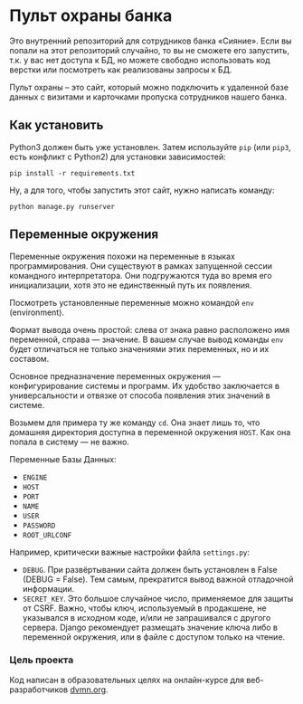 # Пульт охраны банка
Это внутренний репозиторий для сотрудников банка «Сияние». Если вы попали на этот репозиторий случайно, то вы не сможете его запустить, т.к. у вас нет доступа к БД, но можете свободно использовать код верстки или посмотреть как реализованы запросы к БД.

Пульт охраны – это сайт, который можно подключить к удаленной базе данных с визитами и карточками пропуска сотрудников нашего банка.

## Как установить
Python3 должен быть уже установлен. Затем используйте `pip` (или `pip3`, есть конфликт с Python2) для установки зависимостей:
```
pip install -r requirements.txt
```
Ну, а для того, чтобы запустить этот сайт, нужно написать команду:
```
python manage.py runserver
```
## Переменные окружения
Переменные окружения похожи на переменные в языках программирования. Они существуют в рамках запущенной сессии командного интерпретатора. Они подгружаются туда во время его инициализации, хотя это не единственный путь их появления.

Посмотреть установленные переменные можно командой `env` (environment).

Формат вывода очень простой: слева от знака равно расположено имя переменной, справа — значение. В вашем случае вывод команды `env` будет отличаться не только значениями этих переменных, но и их составом.

Основное предназначение переменных окружения — конфигурирование системы и программ. Их удобство заключается в универсальности и отвязке от способа появления этих значений в системе.

Возьмем для примера ту же команду `cd`. Она знает лишь то, что домашняя директория доступна в переменной окружения `HOST`. Как она попала в систему — не важно.

Переменные Базы Данных:
- `ENGINE`
- `HOST`
- `PORT`
- `NAME`
- `USER`
- `PASSWORD`
- `ROOT_URLCONF`

Например, критически важные настройки файла `settings.py`:
- `DEBUG`. При развёртывании сайта должен быть установлен в False (DEBUG = False). Тем самым, прекратится вывод важной отладочной информации.
- `SECRET_KEY`. Это большое случайное число, применяемое для защиты от CSRF. Важно, чтобы ключ, используемый в продакшене, не указывался в исходном коде, и/или не запрашивался с другого сервера. Django рекомендует размещать значение ключа либо в переменной окружения, или в файле с доступом только на чтение.

### Цель проекта
Код написан в образовательных целях на онлайн-курсе для веб-разработчиков [dvmn.org](https://dvmn.org/).
